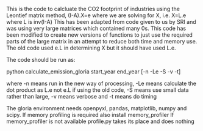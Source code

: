 This is the code to calcluate the CO2 footprint of industries using the Leontief matrix method, (I-A).X=e where we are solving for X, i.e. X=L.e where L is inv(I-A)
This has been adapted from code given to us by SRI and was using very large matrices which contained many 0s.
This code has been modified to create new versions of functions to just use the required parts of the large matrix in an attempt to reduce both time and memory use.
The old code used e.L in determining X but it should have used L.e.

The code should be run as:

python calculate_emission_gloria start_year end_year [-n -Le -S -v -t]

where -n means run in the new way of processing, -Le means calculate the dot product as L.e not e.L if using the old code, -S means use small data rather than large, -v means verbose and -t means do timing

The gloria environment needs openpyxl, pandas, matplotlib, numpy and scipy. If memory profiling is required also install memory_profiler
If memory_profiler is not available profile.py takes its place and does nothing
